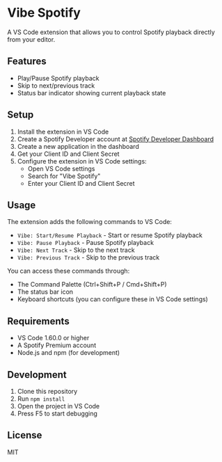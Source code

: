 # Vibe Spotify

A VS Code extension that allows you to control Spotify playback directly from your editor.

## Features

- Play/Pause Spotify playback
- Skip to next/previous track
- Status bar indicator showing current playback state

## Setup

1. Install the extension in VS Code
2. Create a Spotify Developer account at [Spotify Developer Dashboard](https://developer.spotify.com/dashboard)
3. Create a new application in the dashboard
4. Get your Client ID and Client Secret
5. Configure the extension in VS Code settings:
   - Open VS Code settings
   - Search for "Vibe Spotify"
   - Enter your Client ID and Client Secret

## Usage

The extension adds the following commands to VS Code:

- `Vibe: Start/Resume Playback` - Start or resume Spotify playback
- `Vibe: Pause Playback` - Pause Spotify playback
- `Vibe: Next Track` - Skip to the next track
- `Vibe: Previous Track` - Skip to the previous track

You can access these commands through:
- The Command Palette (Ctrl+Shift+P / Cmd+Shift+P)
- The status bar icon
- Keyboard shortcuts (you can configure these in VS Code settings)

## Requirements

- VS Code 1.60.0 or higher
- A Spotify Premium account
- Node.js and npm (for development)

## Development

1. Clone this repository
2. Run `npm install`
3. Open the project in VS Code
4. Press F5 to start debugging

## License

MIT 
